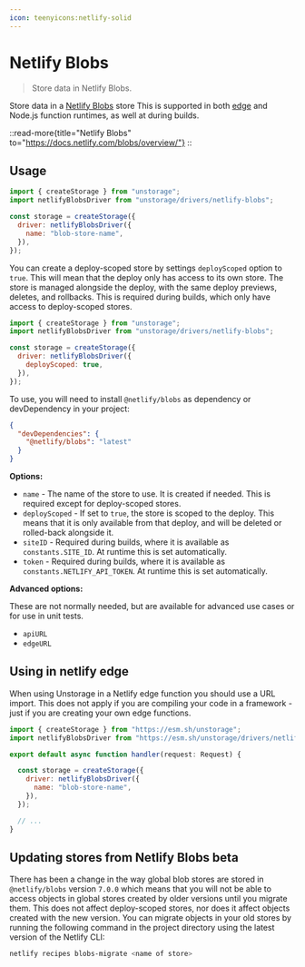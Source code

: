 ```yaml
---
icon: teenyicons:netlify-solid
---
```


# Netlify Blobs

> Store data in Netlify Blobs.

Store data in a [Netlify Blobs](https://docs.netlify.com/blobs/overview/) store This is supported in both [edge](#using-in-netlify-edge) and Node.js function runtimes, as well at during builds.

::read-more{title="Netlify Blobs" to="https://docs.netlify.com/blobs/overview/"}
::

## Usage

```js
import { createStorage } from "unstorage";
import netlifyBlobsDriver from "unstorage/drivers/netlify-blobs";

const storage = createStorage({
  driver: netlifyBlobsDriver({
    name: "blob-store-name",
  }),
});
```

You can create a deploy-scoped store by settings `deployScoped` option to `true`. This will mean that the deploy only has access to its own store. The store is managed alongside the deploy, with the same deploy previews, deletes, and rollbacks. This is required during builds, which only have access to deploy-scoped stores.

```js
import { createStorage } from "unstorage";
import netlifyBlobsDriver from "unstorage/drivers/netlify-blobs";

const storage = createStorage({
  driver: netlifyBlobsDriver({
    deployScoped: true,
  }),
});
```

To use, you will need to install `@netlify/blobs` as dependency or devDependency in your project:

```json
{
  "devDependencies": {
    "@netlify/blobs": "latest"
  }
}
```

**Options:**

- `name` - The name of the store to use. It is created if needed. This is required except for deploy-scoped stores.
- `deployScoped` - If set to `true`, the store is scoped to the deploy. This means that it is only available from that deploy, and will be deleted or rolled-back alongside it.
- `siteID` - Required during builds, where it is available as `constants.SITE_ID`. At runtime this is set automatically.
- `token` - Required during builds, where it is available as `constants.NETLIFY_API_TOKEN`. At runtime this is set automatically.

**Advanced options:**

These are not normally needed, but are available for advanced use cases or for use in unit tests.

- `apiURL`
- `edgeURL`

## Using in netlify edge

When using Unstorage in a Netlify edge function you should use a URL import. This does not apply if you are compiling your code in a framework - just if you are creating your own edge functions.

```js
import { createStorage } from "https://esm.sh/unstorage";
import netlifyBlobsDriver from "https://esm.sh/unstorage/drivers/netlify-blobs";

export default async function handler(request: Request) {

  const storage = createStorage({
    driver: netlifyBlobsDriver({
      name: "blob-store-name",
    }),
  });

  // ...
}
```

## Updating stores from Netlify Blobs beta

There has been a change in the way global blob stores are stored in `@netlify/blobs` version `7.0.0` which means that you will not be able to access objects in global stores created by older versions until you migrate them. This does not affect deploy-scoped stores, nor does it affect objects created with the new version. You can migrate objects in your old stores by running the following command in the project directory using the latest version of the Netlify CLI:

```sh
netlify recipes blobs-migrate <name of store>
```
